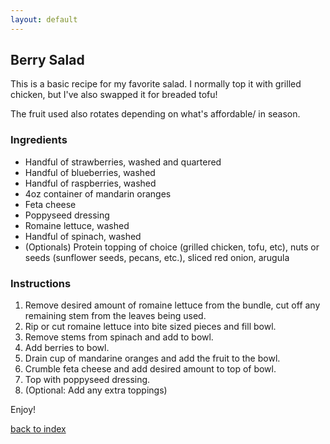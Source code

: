 ```yaml
---
layout: default
---
```


## Berry Salad
<!---
Alex Cindric
-->
This is a basic recipe for my favorite salad. I normally top it with grilled chicken, but I've also swapped it for breaded tofu! 

The fruit used also rotates depending on what's affordable/ in season. 

### Ingredients
- Handful of strawberries, washed and quartered 
- Handful of blueberries, washed
- Handful of raspberries, washed
- 4oz container of mandarin oranges
- Feta cheese
- Poppyseed dressing 
- Romaine lettuce, washed
- Handful of spinach, washed
- (Optionals) Protein topping of choice (grilled chicken, tofu, etc), nuts or seeds (sunflower seeds, pecans, etc.), sliced red onion, arugula

### Instructions
1. Remove desired amount of romaine lettuce from the bundle, cut off any remaining stem from the leaves being used.
2. Rip or cut romaine lettuce into bite sized pieces and fill bowl.
3. Remove stems from spinach and add to bowl. 
4. Add berries to bowl. 
5. Drain cup of mandarine oranges and add the fruit to the bowl.
5. Crumble feta cheese and add desired amount to top of bowl. 
6. Top with poppyseed dressing. 
7. (Optional: Add any extra toppings)

Enjoy!

<!--
Keep this link to return to the index
-->
[back to index](../)